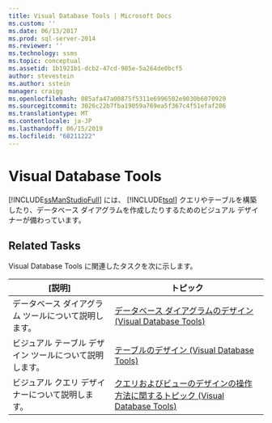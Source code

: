 ```yaml
---
title: Visual Database Tools | Microsoft Docs
ms.custom: ''
ms.date: 06/13/2017
ms.prod: sql-server-2014
ms.reviewer: ''
ms.technology: ssms
ms.topic: conceptual
ms.assetid: 1b1921b1-dcb2-47cd-985e-5a264de0bcf5
author: stevestein
ms.author: sstein
manager: craigg
ms.openlocfilehash: 085afa47a00875f5311e6996502e9030b6070920
ms.sourcegitcommit: 3026c22b7fba19059a769ea5f367c4f51efaf286
ms.translationtype: MT
ms.contentlocale: ja-JP
ms.lasthandoff: 06/15/2019
ms.locfileid: "68211222"
---
```

# <a name="visual-database-tools"></a>Visual Database Tools
  [!INCLUDE[ssManStudioFull](../../includes/ssmanstudiofull-md.md)] には、 [!INCLUDE[tsql](../../includes/tsql-md.md)] クエリやテーブルを構築したり、データベース ダイアグラムを作成したりするためのビジュアル デザイナーが備わっています。  
  
## <a name="related-tasks"></a>Related Tasks  
 Visual Database Tools に関連したタスクを次に示します。  
  
|**[説明]**|**トピック**|  
|---------------------|---------------|  
|データベース ダイアグラム ツールについて説明します。|[データベース ダイアグラムのデザイン (Visual Database Tools)](design-database-diagrams-visual-database-tools.md)|  
|ビジュアル テーブル デザイン ツールについて説明します。|[テーブルのデザイン (Visual Database Tools)](design-tables-visual-database-tools.md)|  
|ビジュアル クエリ デザイナーについて説明します。|[クエリおよびビューのデザインの操作方法に関するトピック (Visual Database Tools)](design-queries-and-views-how-to-topics-visual-database-tools.md)|  
  
  
